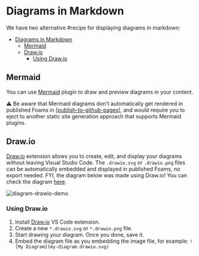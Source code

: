 # Diagrams in Markdown

We have two alternative #recipe for displaying diagrams in markdown:

- [Diagrams in Markdown](#diagrams-in-markdown)
  - [Mermaid](#mermaid)
  - [Draw.io](#drawio)
    - [Using Draw.io](#using-drawio)

## Mermaid

You can use [Mermaid](https://marketplace.visualstudio.com/items?itemName=bierner.markdown-mermaid) plugin to draw and preview diagrams in your content.

⚠️ Be aware that Mermaid diagrams don't automatically get rendered in published Foams in [[publish-to-github-pages]], and would require you to eject to another static site generation approach that supports Mermaid plugins.

## Draw.io

[Draw.io](https://marketplace.visualstudio.com/items?itemName=hediet.vscode-drawio) extension allows you to create, edit, and display your diagrams without leaving Visual Studio Code. The `.drawio.svg` or `.drawio.png` files can be automatically embedded and displayed in published Foams, no export needed. FYI, the diagram below was made using Draw.io! You can check the diagram [here](../assets/images/diagram-drawio-demo.drawio.svg).

![diagram-drawio-demo](../assets/images/diagram-drawio-demo.drawio.svg)

### Using Draw.io

1. Install [Draw.io](https://marketplace.visualstudio.com/items?itemName=hediet.vscode-drawio) VS Code extension.
2. Create a new `*.drawio.svg` or `*.drawio.png` file.
3. Start drawing your diagram. Once you done, save it.
4. Embed the diagram file as you embedding the image file, for example: `![My Diagram](my-diagram.drawio.svg)`

[//begin]: # "Autogenerated link references for markdown compatibility"
[publish-to-github-pages]: ../publishing/publish-to-github-pages.md "GitHub Pages"
[//end]: # "Autogenerated link references"
